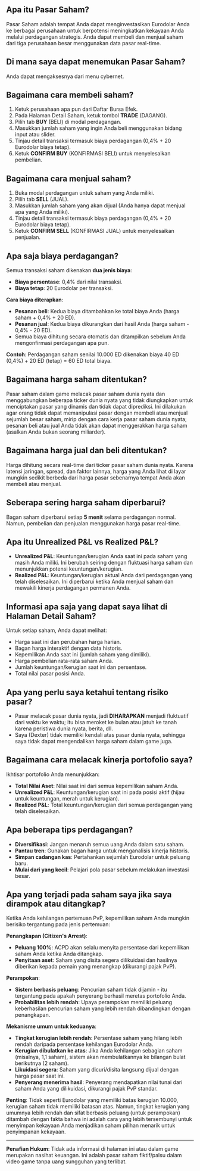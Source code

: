 ## Apa itu Pasar Saham?

Pasar Saham adalah tempat Anda dapat menginvestasikan Eurodolar Anda ke berbagai perusahaan untuk berpotensi meningkatkan kekayaan Anda melalui perdagangan strategis. Anda dapat membeli dan menjual saham dari tiga perusahaan besar menggunakan data pasar real-time.

## Di mana saya dapat menemukan Pasar Saham?

Anda dapat mengaksesnya dari menu cybernet.

## Bagaimana cara membeli saham?

1. Ketuk perusahaan apa pun dari Daftar Bursa Efek.
2. Pada Halaman Detail Saham, ketuk tombol **TRADE** (DAGANG).
3. Pilih tab **BUY** (BELI) di modal perdagangan.
4. Masukkan jumlah saham yang ingin Anda beli menggunakan bidang input atau slider.
5. Tinjau detail transaksi termasuk biaya perdagangan (0,4% + 20 Eurodolar biaya tetap).
6. Ketuk **CONFIRM BUY** (KONFIRMASI BELI) untuk menyelesaikan pembelian.

## Bagaimana cara menjual saham?

1. Buka modal perdagangan untuk saham yang Anda miliki.
2. Pilih tab **SELL** (JUAL).
3. Masukkan jumlah saham yang akan dijual (Anda hanya dapat menjual apa yang Anda miliki).
4. Tinjau detail transaksi termasuk biaya perdagangan (0,4% + 20 Eurodolar biaya tetap).
5. Ketuk **CONFIRM SELL** (KONFIRMASI JUAL) untuk menyelesaikan penjualan.

## Apa saja biaya perdagangan?

Semua transaksi saham dikenakan **dua jenis biaya**:

- **Biaya persentase**: 0,4% dari nilai transaksi.
- **Biaya tetap**: 20 Eurodolar per transaksi.

**Cara biaya diterapkan**:

- **Pesanan beli**: Kedua biaya ditambahkan ke total biaya Anda (harga saham + 0,4% + 20 ED).
- **Pesanan jual**: Kedua biaya dikurangkan dari hasil Anda (harga saham - 0,4% - 20 ED).
- Semua biaya dihitung secara otomatis dan ditampilkan sebelum Anda mengonfirmasi perdagangan apa pun.

**Contoh**: Perdagangan saham senilai 10.000 ED dikenakan biaya 40 ED (0,4%) + 20 ED (tetap) = 60 ED total biaya.

## Bagaimana harga saham ditentukan?

Pasar saham dalam game melacak pasar saham dunia nyata dan menggabungkan beberapa ticker dunia nyata yang tidak diungkapkan untuk menciptakan pasar yang dinamis dan tidak dapat diprediksi. Ini dilakukan agar orang tidak dapat memanipulasi pasar dengan membeli atau menjual sejumlah besar saham, mirip dengan cara kerja pasar saham dunia nyata; pesanan beli atau jual Anda tidak akan dapat menggerakkan harga saham (asalkan Anda bukan seorang miliarder).

## Bagaimana harga jual dan beli ditentukan?

Harga dihitung secara real-time dari ticker pasar saham dunia nyata. Karena latensi jaringan, spread, dan faktor lainnya, harga yang Anda lihat di layar mungkin sedikit berbeda dari harga pasar sebenarnya tempat Anda akan membeli atau menjual.

## Seberapa sering harga saham diperbarui?

Bagan saham diperbarui setiap **5 menit** selama perdagangan normal. Namun, pembelian dan penjualan menggunakan harga pasar real-time.

## Apa itu Unrealized P&L vs Realized P&L?

- **Unrealized P&L**: Keuntungan/kerugian Anda saat ini pada saham yang masih Anda miliki. Ini berubah seiring dengan fluktuasi harga saham dan menunjukkan potensi keuntungan/kerugian.
- **Realized P&L**: Keuntungan/kerugian aktual Anda dari perdagangan yang telah diselesaikan. Ini diperbarui ketika Anda menjual saham dan mewakili kinerja perdagangan permanen Anda.

## Informasi apa saja yang dapat saya lihat di Halaman Detail Saham?

Untuk setiap saham, Anda dapat melihat:

- Harga saat ini dan perubahan harga harian.
- Bagan harga interaktif dengan data historis.
- Kepemilikan Anda saat ini (jumlah saham yang dimiliki).
- Harga pembelian rata-rata saham Anda.
- Jumlah keuntungan/kerugian saat ini dan persentase.
- Total nilai pasar posisi Anda.

## Apa yang perlu saya ketahui tentang risiko pasar?

- Pasar melacak pasar dunia nyata, jadi **DIHARAPKAN** menjadi fluktuatif dari waktu ke waktu;
  itu bisa meroket ke bulan atau jatuh ke tanah karena peristiwa dunia nyata, berita, dll.
- Saya (Dexter) tidak memiliki kendali atas pasar dunia nyata, sehingga saya tidak dapat mengendalikan harga saham dalam game juga.

## Bagaimana cara melacak kinerja portofolio saya?

Ikhtisar portofolio Anda menunjukkan:

- **Total Nilai Aset**: Nilai saat ini dari semua kepemilikan saham Anda.
- **Unrealized P&L**: Keuntungan/kerugian saat ini pada posisi aktif (hijau untuk keuntungan, merah untuk kerugian).
- **Realized P&L**: Total keuntungan/kerugian dari semua perdagangan yang telah diselesaikan.

## Apa beberapa tips perdagangan?

- **Diversifikasi**: Jangan menaruh semua uang Anda dalam satu saham.
- **Pantau tren**: Gunakan bagan harga untuk menganalisis kinerja historis.
- **Simpan cadangan kas**: Pertahankan sejumlah Eurodolar untuk peluang baru.
- **Mulai dari yang kecil**: Pelajari pola pasar sebelum melakukan investasi besar.

## Apa yang terjadi pada saham saya jika saya dirampok atau ditangkap?

Ketika Anda kehilangan pertemuan PvP, kepemilikan saham Anda mungkin berisiko tergantung pada jenis pertemuan:

**Penangkapan (Citizen's Arrest)**:

- **Peluang 100%**: ACPD akan selalu menyita persentase dari kepemilikan saham Anda ketika Anda ditangkap.
- **Penyitaan aset**: Saham yang disita segera dilikuidasi dan hasilnya diberikan kepada pemain yang menangkap (dikurangi pajak PvP).

**Perampokan**:

- **Sistem berbasis peluang**: Pencurian saham tidak dijamin - itu tergantung pada apakah penyerang berhasil meretas portofolio Anda.
- **Probabilitas lebih rendah**: Upaya perampokan memiliki peluang keberhasilan pencurian saham yang lebih rendah dibandingkan dengan penangkapan.

**Mekanisme umum untuk keduanya**:

- **Tingkat kerugian lebih rendah**: Persentase saham yang hilang lebih rendah daripada persentase kehilangan Eurodolar Anda.
- **Kerugian dibulatkan ke atas**: Jika Anda kehilangan sebagian saham (misalnya, 1,1 saham), sistem akan membulatkannya ke bilangan bulat berikutnya (2 saham).
- **Likuidasi segera**: Saham yang dicuri/disita langsung dijual dengan harga pasar saat ini.
- **Penyerang menerima hasil**: Penyerang mendapatkan nilai tunai dari saham Anda yang dilikuidasi, dikurangi pajak PvP standar.

**Penting**: Tidak seperti Eurodolar yang memiliki batas kerugian 10.000, kerugian saham tidak memiliki batasan atas. Namun, tingkat kerugian yang umumnya lebih rendah dan sifat berbasis peluang (untuk perampokan) ditambah dengan fakta bahwa ini adalah cara yang lebih tersembunyi untuk menyimpan kekayaan Anda menjadikan saham pilihan menarik untuk penyimpanan kekayaan.

---

**Penafian Hukum**:
Tidak ada informasi di halaman ini atau dalam game merupakan nasihat keuangan. Ini adalah pasar saham fiktif/palsu dalam video game tanpa uang sungguhan yang terlibat.
